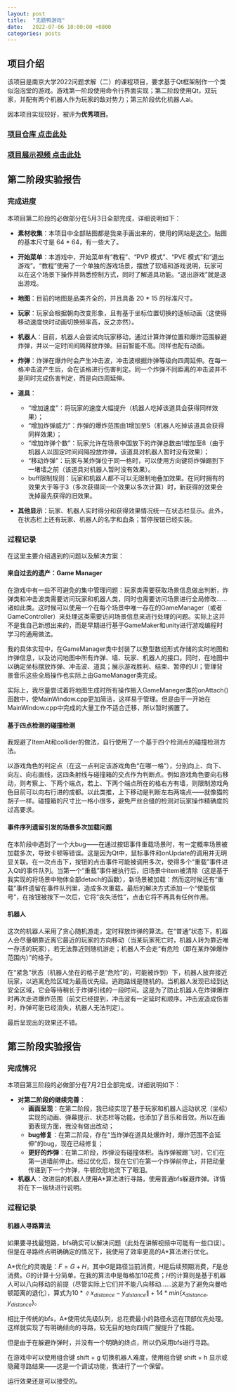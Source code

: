 ```yaml
---
layout: post
title:  "无题鸭游戏"
date:   2022-07-06 10:00:00 +0800
categories: posts
---
```


## 项目介绍

该项目是南京大学2022问题求解（二）的课程项目，要求基于Qt框架制作一个类似泡泡堂的游戏。游戏第一阶段使用命令行界面实现；第二阶段使用Qt，双玩家，并配有两个机器人作为玩家的敌对势力；第三阶段优化机器人ai。

因本项目实现较好，被评为**优秀项目**。

### [项目仓库 点击此处](https://github.com/MeteorCollector/An-Untitled-Duck-Game)

### [项目展示视频 点击此处](https://box.nju.edu.cn/d/5b89b6052323401ab8e0/)

## 第二阶段实验报告

### 完成进度

本项目第二阶段的必做部分在5月3日全部完成，详细说明如下：

- **素材收集**：本项目中全部贴图都是我亲手画出来的，使用的网站是[这个](https://www.piskelapp.com/)。贴图的基本尺寸是 64 * 64，有一些大了。

- **开始菜单**：本游戏中，开始菜单有“教程”、“PVP 模式”、“PVE 模式”和“退出游戏”。“教程”使用了一个单独的游戏场景，摆放了软墙和游戏说明，玩家可以在这个场景下操作并熟悉控制方式，同时了解道具功能。“退出游戏”就是退出游戏。

- **地图**：目前的地图是品类齐全的，并且具备 20 * 15 的标准尺寸。

- **玩家**：玩家会根据朝向改变形象，且有基于坐标位置切换的逐帧动画（这使得移动速度快时动画切换频率高，反之亦然）。

- **机器人**：目前，机器人会尝试向玩家移动，通过计算炸弹位置和爆炸范围躲避炸弹，并以一定时间间隔释放炸弹。目前智能不高。同样也配有动画。

- **炸弹**：炸弹在爆炸时会产生冲击波，冲击波根据炸弹等级向四周延伸。在每一格冲击波产生后，会在该格进行伤害判定。同一个炸弹不同距离的冲击波并不是同时完成伤害判定，而是向四周延伸。

- **道具**：

  - “增加速度”：将玩家的速度大幅提升（机器人吃掉该道具会获得同样效果）；
  - “增加炸弹威力”：炸弹的爆炸范围由1增加至5（机器人吃掉该道具会获得同样效果）；
  - “增加炸弹个数”：玩家允许在场景中国放下的炸弹总数由1增加至8（由于机器人以固定时间间隔投放炸弹，该道具对机器人暂时没有效果）；
  - “移动炸弹”：玩家与某炸弹位于同一格时，可以使用方向键将炸弹踢到下一堵墙之前（该道具对机器人暂时没有效果）。
  - buff限制规则：玩家和机器人都不可以无限制地叠加效果。在同时拥有的效果大于等于3（多次获得同一个效果以多次计算）时，新获得的效果会洗掉最先获得的旧效果。

- **其他显示**：玩家、机器人实时得分和获得效果情况统一在状态栏显示。此外，在状态栏上还有玩家、机器人的名字和血条；暂停按钮已经实装。

### 过程记录

在这里主要介绍遇到的问题以及解决方案：

#### 来自过去的遗产：Game Manager

在游戏中有一些不可避免的集中管理问题：玩家类需要获取场景信息做出判断，炸弹类和冲击波类需要访问玩家和机器人类，同时也需要访问场景进行全局修改......诸如此类。这时候可以使用一个在每个场景中唯一存在的GameManager（或者GameController）来处理这类需要访问场景信息来进行处理的问题。实际上这并不是我自己新想出来的，而是早期进行基于GameMaker和unity进行游戏编程时学习的通用做法。

我的具体实现中，在GameManager类中封装了以整型数组形式存储的实时地图和炸弹信息，以及访问地图中所有炸弹、墙、玩家、机器人的接口。同时，在地图中以确定坐标摆放炸弹、冲击波、道具；展示游戏胜利、结束、暂停的UI；管理背景音乐这些全局操作也实际上由GameManager类完成。

实际上，我尽量尝试着将地图生成时所有操作搬入GameManeger类的onAttach()函数中，使MainWindow.cpp更加简洁，这样易于管理。但是由于一开始在MainWindow.cpp中完成的大量工作不适合迁移，所以暂时搁置了。

#### 基于四点检测的碰撞检测

我规避了ItemAt和collider的做法，自行使用了一个基于四个检测点的碰撞检测方法。

以游戏角色的判定点（在这一点判定该游戏角色“在哪一格”），分别向上、向下、向左、向右画线，这四条射线与碰撞箱的交点作为判断点。例如游戏角色要向右移动，则考察上、下两个端点，若上、下两个端点所在的格右方有墙，则限制游戏角色目前可以向右行进的成都。以此类推，上下移动是判断左右两端点——就像猫的胡子一样。碰撞箱的尺寸比一格小很多，避免严丝合缝的检测对玩家操作精确度的过高要求。

#### 事件序列遗留引发的场景多次加载问题

在本阶段中遇到了一个大bug——在通过按钮事件重载场景时，有一定概率场景被加载多次，导致卡顿等错误。这是因为Qt中，鼠标事件和onUpdate的调用并无明显关联。在一次点击下，按钮的点击事件可能被调用多次，使得多个“重载”事件进入Qt的事件队列。当第一个“重载”事件被执行后，旧场景中item被清除（这是基于我实现的将场景中物体全部detach的函数），新场景被加载：然而这时候还有“重载”事件遗留在事件队列里，造成多次重载。最后的解决方式添加一个“使能信号”，在按钮被按下一次后，它将“丧失活性”，点击它将不再具有任何作用。

#### 机器人

这次的机器人采用了贪心随机游走，定时释放炸弹的算法。在“普通”状态下，机器人会尽量朝靠近离它最近的玩家的方向移动（当某玩家死亡时，机器人转为靠近唯一存活的玩家），若无法靠近则随机游走；机器人不会走“有危险（即在某炸弹爆炸范围内）”的格子。

在“紧急”状态（机器人坐在的格子是“危险”的，可能被炸到）下，机器人放弃接近玩家，以逃离危险区域为最高优先级。逃跑路线是随机的。当机器人发现已经到达安全区域，它会等待稍长于炸弹引线的一段时间。这是为了防止机器人在炸弹爆炸时再次走进爆炸范围（前文已经提到，冲击波有一定延时和顺序。冲击波造成伤害时，炸弹可能已经消失，机器人无法判定）。

最后呈现出的效果还不错。

## 第三阶段实验报告

### 完成情况

本项目第三阶段的必做部分在7月2日全部完成，详细说明如下：

- **对第二阶段的继续完善**：
  - **画面呈现**：在第二阶段，我已经实现了基于玩家和机器人运动状况（坐标）实现的动画、弹幕提示、状态栏等功能，也添加了音乐和音效。所以在画面表现方面，我没有做出改动；
  - **bug修复**：在第二阶段，存在“当炸弹在道具处爆炸时，爆炸范围不会延伸”的bug，现在已经修复；
  - **更好的炸弹**：在第二阶段，炸弹没有碰撞体积。当炸弹被踢飞时，它们在第一道墙前停止。经过优化后，现在它们在第一个炸弹前停止，并把动量传递到下一个炸弹，牛顿欣慰地流下了眼泪。
- **机器人**：改进后的机器人使用A*算法进行寻路，使用普通bfs躲避炸弹。详情将在下一板块进行说明。

### 过程记录

#### 机器人寻路算法

如果要寻找最短路，bfs确实可以解决问题（此处在讲解视频中可能有一些口误）。但是在寻路终点明确确定的情况下，我使用了效率更高的A\*算法进行优化。

A\*优化的灵魂是：$F = G + H$，其中$G$是路径当前消费，$H$是后续预期消费，$F$是总消费。$G$的计算十分简单，在我的算法中是每格加10花费；$H$的计算则是基于机器人可以八向移动的前提（尽管实际上它们并不能八向移动......这是为了避免向曼哈顿距离的退化），算式为$10 * \left\| x_{distance} - y_{distance} \right\| + 14 * min \{x_{distance}, y_{distance}\}$。

相比于传统的bfs，A\*使用优先级队列，总花费最小的路径永远在顶部优先处理。这样就实现了有明确倾向的寻路，较无目的地向四周广搜提升了性能。

但是由于在躲避炸弹时，并没有一个明确的终点，所以仍采用bfs进行寻路。

在游戏中可以使用组合键 shift + g 切换机器人难度，使用组合键 shift + h 显示或隐藏寻路结果——这是一个调试功能，我进行了一个保留。

运行效果还是可以接受的。